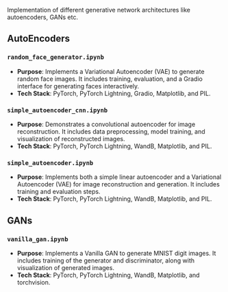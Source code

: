 Implementation of different generative network architectures like autoencoders, GANs etc.

## AutoEncoders

### `random_face_generator.ipynb`
- **Purpose**: Implements a Variational Autoencoder (VAE) to generate random face images. It includes training, evaluation, and a Gradio interface for generating faces interactively.
- **Tech Stack**: PyTorch, PyTorch Lightning, Gradio, Matplotlib, and PIL.

### `simple_autoencoder_cnn.ipynb`
- **Purpose**: Demonstrates a convolutional autoencoder for image reconstruction. It includes data preprocessing, model training, and visualization of reconstructed images.
- **Tech Stack**: PyTorch, PyTorch Lightning, WandB, Matplotlib, and PIL.

### `simple_autoencoder.ipynb`
- **Purpose**: Implements both a simple linear autoencoder and a Variational Autoencoder (VAE) for image reconstruction and generation. It includes training and evaluation steps.
- **Tech Stack**: PyTorch, PyTorch Lightning, WandB, Matplotlib, and PIL.

## GANs

### `vanilla_gan.ipynb`
- **Purpose**: Implements a Vanilla GAN to generate MNIST digit images. It includes training of the generator and discriminator, along with visualization of generated images.
- **Tech Stack**: PyTorch, PyTorch Lightning, WandB, Matplotlib, and torchvision.

